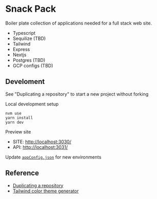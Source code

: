 # Snack Pack
Boiler plate collection of applications needed for a full stack web site.
 - Typescript
 - Sequilize (TBD)
 - Tailwind
 - Express
 - Nextjs
 - Postgres (TBD)
 - GCP configs (TBD)

## Develoment
See "Duplicating a repository" to start a new project without forking

Local development setup
```
nvm use
yarn install
yarn dev
```

Preview site
 - SITE: [http://localhost:3030/](http://localhost:3030/)
 - API: [http://localhost:3031/](http://localhost:3031/__health)

Update [`appConfig.json`](./appConfig.json) for new environments

## Reference
 - [Duplicating a repository](https://docs.github.com/en/github/creating-cloning-and-archiving-repositories/duplicating-a-repository)
 - [Tailwind color theme generator](https://tailwind.ink/)
